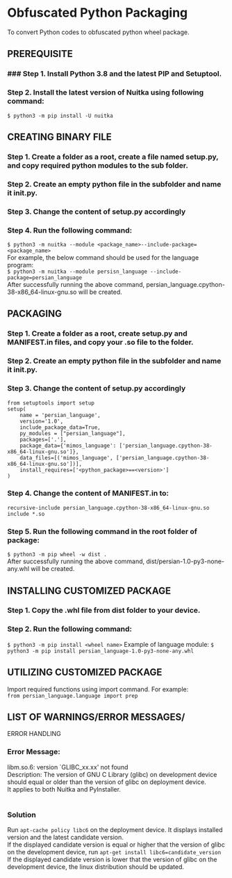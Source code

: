 # Obfuscated Python Packaging
To convert Python codes to obfuscated python wheel package.<br/>
 
## PREREQUISITE
### ### Step 1. Install Python 3.8 and the latest PIP and Setuptool.<br/>
### Step 2. Install the latest version of Nuitka using following command:<br/>
`$ python3 -m pip install -U nuitka`

## CREATING BINARY FILE
### Step 1. Create a folder as a root, create a file named setup.py, and copy required python modules to the sub folder.<br/>
### Step 2. Create an empty python file in the subfolder and name it __init__.py.<br/>
### Step 3. Change the content of setup.py accordingly <br/>
### Step 4. Run the following command:<br/>
`$ python3 -m nuitka --module <package_name>--include-package=<package_name>`<br/>
For example, the below command should be used for the language program:<br/>
`$ python3 -m nuitka --module persisn_language --include-package=persian_language`<br/>
After successfully running the above command, persian_language.cpython-38-x86_64-linux-gnu.so will be created.
## PACKAGING
### Step 1. Create a folder as a root, create setup.py and MANIFEST.in files, and copy your .so file to the folder.<br/>
### Step 2. Create an empty python file in the subfolder and name it __init__.py.<br/>
### Step 3. Change the content of setup.py accordingly<br/>
```
from setuptools import setup
setup(
    name = 'persian_language',
    version='1.0',
    include_package_data=True,
    py_modules = ["persian_language"],
    packages=['.'],
    package_data={'mimos_language': ['persian_language.cpython-38-x86_64-linux-gnu.so']},
    data_files=[('mimos_language', ['persian_language.cpython-38-x86_64-linux-gnu.so'])],
    install_requires=['<python_package>==<version>']
)
```
### Step 4. Change the content of  MANIFEST.in to:<br/>
```
recursive-include persian_language.cpython-38-x86_64-linux-gnu.so
include *.so
```
### Step 5. Run the following command  in the  root folder of package:<br/>
`$ python3 -m pip wheel -w dist .`<br/>
After successfully running the above command, dist/persian-1.0-py3-none-any.whl will be created.
## INSTALLING CUSTOMIZED PACKAGE
### Step 1. Copy the .whl file from dist folder to your device. <br/>
### Step 2.  Run the following command:<br/>
`$ python3 -m pip install <wheel name>`
Example of language module: 
`$ python3 -m pip install persian_language-1.0-py3-none-any.whl`
## UTILIZING CUSTOMIZED PACKAGE
Import required functions using import command. For example:<br/>
`from persian_language.language import prep`

## LIST OF WARNINGS/ERROR MESSAGES/
ERROR HANDLING
### Error Message:    
libm.so.6: version `GLIBC_xx.xx' not found<br/>
	Description:	The version of GNU C Library (glibc) on development device should equal or older than the version of glibc on deployment device. 
	<br/>It applies to both Nuitka and PyInstaller.<br/>
	<br/>
### Solution
Run `apt-cache policy libc6` on the deployment device. It displays installed version and the latest candidate version.<br/>
If the displayed candidate version is equal or higher that the version of glibc on the development device, run `apt-get install libc6=candidate_version`<br/>
If the displayed candidate version is lower that the version of glibc on the development device, the linux distribution should be updated.<br/>

